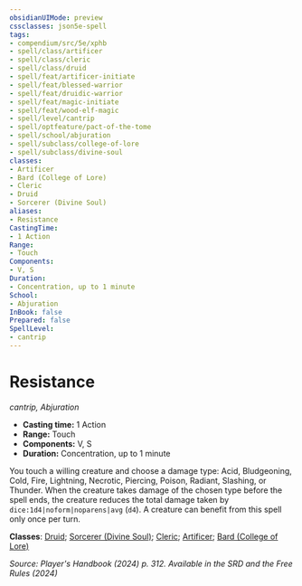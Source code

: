 ```yaml
---
obsidianUIMode: preview
cssclasses: json5e-spell
tags:
- compendium/src/5e/xphb
- spell/class/artificer
- spell/class/cleric
- spell/class/druid
- spell/feat/artificer-initiate
- spell/feat/blessed-warrior
- spell/feat/druidic-warrior
- spell/feat/magic-initiate
- spell/feat/wood-elf-magic
- spell/level/cantrip
- spell/optfeature/pact-of-the-tome
- spell/school/abjuration
- spell/subclass/college-of-lore
- spell/subclass/divine-soul
classes:
- Artificer
- Bard (College of Lore)
- Cleric
- Druid
- Sorcerer (Divine Soul)
aliases:
- Resistance
CastingTime: 
- 1 Action
Range:
- Touch
Components:
- V, S
Duration:
- Concentration, up to 1 minute
School:
- Abjuration
InBook: false
Prepared: false
SpellLevel:
- cantrip
---
```

# Resistance
*cantrip, Abjuration*  


- **Casting time:** 1 Action
- **Range:** Touch
- **Components:** V, S
- **Duration:** Concentration, up to 1 minute

You touch a willing creature and choose a damage type: Acid, Bludgeoning, Cold, Fire, Lightning, Necrotic, Piercing, Poison, Radiant, Slashing, or Thunder. When the creature takes damage of the chosen type before the spell ends, the creature reduces the total damage taken by `dice:1d4|noform|noparens|avg` (`d4`). A creature can benefit from this spell only once per turn.

**Classes**: [Druid](/3-Mechanics/CLI/lists/list-spells-classes-druid.md); [Sorcerer (Divine Soul)](/3-Mechanics/CLI/lists/list-spells-classes-divine-soul-xge.md "subclass=XGE;class=XPHB"); [Cleric](/3-Mechanics/CLI/lists/list-spells-classes-cleric.md); [Artificer](/3-Mechanics/CLI/lists/list-spells-classes-artificer.md); [Bard (College of Lore)](/3-Mechanics/CLI/lists/list-spells-classes-college-of-lore-xphb.md "subclass=XPHB;class=XPHB")

*Source: Player's Handbook (2024) p. 312. Available in the <span title='Systems Reference Document (5.2)'>SRD</span> and the Free Rules (2024)*